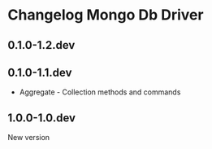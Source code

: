 # Changelog Mongo Db Driver

## 0.1.0-1.2.dev

## 0.1.0-1.1.dev

- Aggregate - Collection methods and commands

## 1.0.0-1.0.dev

New version
